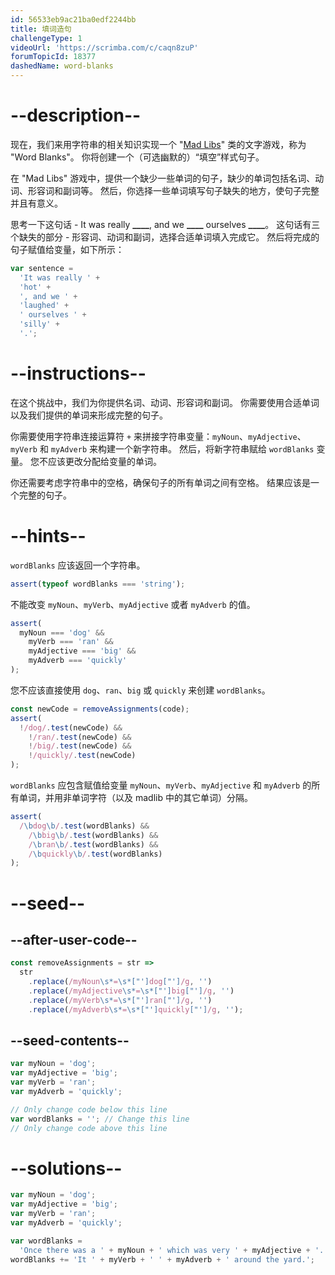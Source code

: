 ```yaml
---
id: 56533eb9ac21ba0edf2244bb
title: 填词造句
challengeType: 1
videoUrl: 'https://scrimba.com/c/caqn8zuP'
forumTopicId: 18377
dashedName: word-blanks
---
```


# --description--

现在，我们来用字符串的相关知识实现一个 "[Mad Libs](https://en.wikipedia.org/wiki/Mad_Libs)" 类的文字游戏，称为 "Word Blanks"。 你将创建一个（可选幽默的）“填空”样式句子。

在 "Mad Libs" 游戏中，提供一个缺少一些单词的句子，缺少的单词包括名词、动词、形容词和副词等。 然后，你选择一些单词填写句子缺失的地方，使句子完整并且有意义。

思考一下这句话 - It was really **\_\_\_\_**, and we **\_\_\_\_** ourselves **\_\_\_\_**。 这句话有三个缺失的部分 - 形容词、动词和副词，选择合适单词填入完成它。 然后将完成的句子赋值给变量，如下所示：

```js
var sentence =
  'It was really ' +
  'hot' +
  ', and we ' +
  'laughed' +
  ' ourselves ' +
  'silly' +
  '.';
```

# --instructions--

在这个挑战中，我们为你提供名词、动词、形容词和副词。 你需要使用合适单词以及我们提供的单词来形成完整的句子。

你需要使用字符串连接运算符 `+` 来拼接字符串变量：`myNoun`、`myAdjective`、`myVerb` 和 `myAdverb` 来构建一个新字符串。 然后，将新字符串赋给 `wordBlanks` 变量。 您不应该更改分配给变量的单词。

你还需要考虑字符串中的空格，确保句子的所有单词之间有空格。 结果应该是一个完整的句子。

# --hints--

`wordBlanks` 应该返回一个字符串。

```js
assert(typeof wordBlanks === 'string');
```

不能改变 `myNoun`、`myVerb`、`myAdjective` 或者 `myAdverb` 的值。

```js
assert(
  myNoun === 'dog' &&
    myVerb === 'ran' &&
    myAdjective === 'big' &&
    myAdverb === 'quickly'
);
```

您不应该直接使用 `dog`、`ran`、`big` 或 `quickly` 来创建 `wordBlanks`。

```js
const newCode = removeAssignments(code);
assert(
  !/dog/.test(newCode) &&
    !/ran/.test(newCode) &&
    !/big/.test(newCode) &&
    !/quickly/.test(newCode)
);
```

`wordBlanks` 应包含赋值给变量 `myNoun`、`myVerb`、`myAdjective` 和 `myAdverb` 的所有单词，并用非单词字符（以及 madlib 中的其它单词）分隔。

```js
assert(
  /\bdog\b/.test(wordBlanks) &&
    /\bbig\b/.test(wordBlanks) &&
    /\bran\b/.test(wordBlanks) &&
    /\bquickly\b/.test(wordBlanks)
);
```

# --seed--

## --after-user-code--

```js
const removeAssignments = str =>
  str
    .replace(/myNoun\s*=\s*["']dog["']/g, '')
    .replace(/myAdjective\s*=\s*["']big["']/g, '')
    .replace(/myVerb\s*=\s*["']ran["']/g, '')
    .replace(/myAdverb\s*=\s*["']quickly["']/g, '');
```

## --seed-contents--

```js
var myNoun = 'dog';
var myAdjective = 'big';
var myVerb = 'ran';
var myAdverb = 'quickly';

// Only change code below this line
var wordBlanks = ''; // Change this line
// Only change code above this line
```

# --solutions--

```js
var myNoun = 'dog';
var myAdjective = 'big';
var myVerb = 'ran';
var myAdverb = 'quickly';

var wordBlanks =
  'Once there was a ' + myNoun + ' which was very ' + myAdjective + '. ';
wordBlanks += 'It ' + myVerb + ' ' + myAdverb + ' around the yard.';
```
